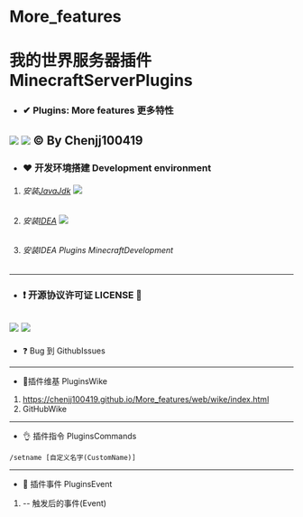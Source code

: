 # More_features
# 我的世界服务器插件MinecraftServerPlugins
- ###  ✔ Plugins: More features 更多特性 
![](https://img.shields.io/badge/LICENSE-GPLv3-green) ![](https://img.shields.io/badge/Version-snapshot-orange)
&copy; By Chenjj100419
------------
- ### ❤ 开发环境搭建 Development environment
1. ###### 安装[JavaJdk](https:\\www.java.com) ![](https://img.shields.io/badge/Dev-JavaJdk14-orange)
2. ###### 安装[IDEA](www.jetbrains.com/idea/) ![](https://img.shields.io/badge/Dev-IjIDEA-orange)
3. ###### 安装IDEA Plugins MinecraftDevelopment
------------
- ### ❗ 开源协议许可证 LICENSE 🚫
![](https://img.shields.io/badge/LICENSE-GPLv3-green)
![](https://img.shields.io/badge/LICENSE-GNU%20General%20Public%20License-green)
------------
- ❓ Bug
到 GithubIssues
------------
- 🎉插件维基 PluginsWike 
1. https://chenjj100419.github.io/More_features/web/wike/index.html
2. GitHubWike
------------
- 👌 插件指令 PluginsCommands
```
/setname [自定义名字(CustomName)]
```
------------
- 🚕 插件事件 PluginsEvent
1.  -- 触发后的事件(Event)
